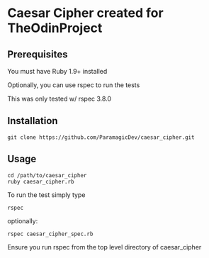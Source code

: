 # Caesar Cipher created for TheOdinProject

## Prerequisites

<p> You must have Ruby 1.9+ installed </p>
<p> Optionally, you can use rspec to run the tests </p>
<p> This was only tested w/ rspec 3.8.0 </p>

## Installation

    git clone https://github.com/ParamagicDev/caesar_cipher.git

## Usage

    cd /path/to/caesar_cipher
    ruby caesar_cipher.rb

<p> To run the test simply type </p>
    
    rspec

<p> optionally: </p>

    rspec caesar_cipher_spec.rb

<p> Ensure you run rspec from the top level directory of caesar_cipher </p>


